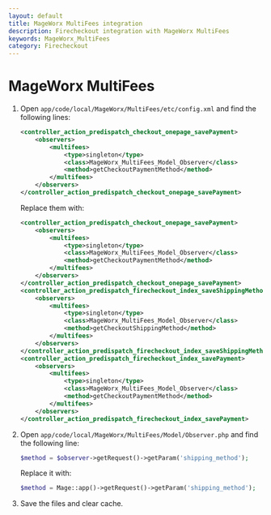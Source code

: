 ```yaml
---
layout: default
title: MageWorx MultiFees integration
description: Firecheckout integration with MageWorx MultiFees
keywords: MageWorx_MultiFees
category: Firecheckout
---
```


# MageWorx MultiFees

 1. Open `app/code/local/MageWorx/MultiFees/etc/config.xml` and find the
 following lines:

    ```xml
    <controller_action_predispatch_checkout_onepage_savePayment>
        <observers>
            <multifees>
                <type>singleton</type>
                <class>MageWorx_MultiFees_Model_Observer</class>
                <method>getCheckoutPaymentMethod</method>
            </multifees>
        </observers>
    </controller_action_predispatch_checkout_onepage_savePayment>
    ```

    Replace them with:

    ```xml
    <controller_action_predispatch_checkout_onepage_savePayment>
        <observers>
            <multifees>
                <type>singleton</type>
                <class>MageWorx_MultiFees_Model_Observer</class>
                <method>getCheckoutPaymentMethod</method>
            </multifees>
        </observers>
    </controller_action_predispatch_checkout_onepage_savePayment>
    <controller_action_predispatch_firecheckout_index_saveShippingMethod>
        <observers>
            <multifees>
                <type>singleton</type>
                <class>MageWorx_MultiFees_Model_Observer</class>
                <method>getCheckoutShippingMethod</method>
            </multifees>
        </observers>
    </controller_action_predispatch_firecheckout_index_saveShippingMethod>
    <controller_action_predispatch_firecheckout_index_savePayment>
        <observers>
            <multifees>
                <type>singleton</type>
                <class>MageWorx_MultiFees_Model_Observer</class>
                <method>getCheckoutPaymentMethod</method>
            </multifees>
        </observers>
    </controller_action_predispatch_firecheckout_index_savePayment>
    ```

 2. Open `app/code/local/MageWorx/MultiFees/Model/Observer.php` and find the
 following line:

    ```php
    $method = $observer->getRequest()->getParam('shipping_method');
    ```

    Replace it with:

    ```php
    $method = Mage::app()->getRequest()->getParam('shipping_method');
    ```

 3. Save the files and clear cache.
